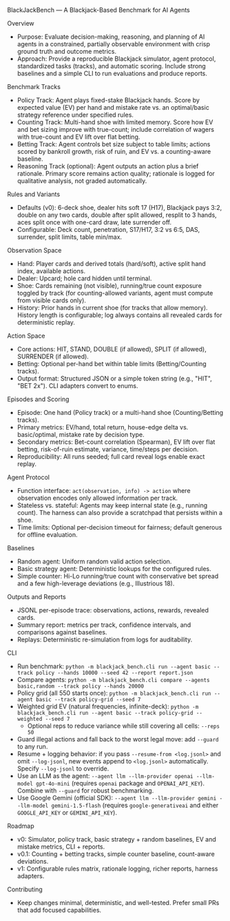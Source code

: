 BlackJackBench — A Blackjack-Based Benchmark for AI Agents

Overview
- Purpose: Evaluate decision-making, reasoning, and planning of AI agents in a constrained, partially observable environment with crisp ground truth and outcome metrics.
- Approach: Provide a reproducible Blackjack simulator, agent protocol, standardized tasks (tracks), and automatic scoring. Include strong baselines and a simple CLI to run evaluations and produce reports.

Benchmark Tracks
- Policy Track: Agent plays fixed-stake Blackjack hands. Score by expected value (EV) per hand and mistake rate vs. an optimal/basic strategy reference under specified rules.
- Counting Track: Multi-hand shoe with limited memory. Score how EV and bet sizing improve with true-count; include correlation of wagers with true-count and EV lift over flat betting.
- Betting Track: Agent controls bet size subject to table limits; actions scored by bankroll growth, risk of ruin, and EV vs. a counting-aware baseline.
- Reasoning Track (optional): Agent outputs an action plus a brief rationale. Primary score remains action quality; rationale is logged for qualitative analysis, not graded automatically.

Rules and Variants
- Defaults (v0): 6-deck shoe, dealer hits soft 17 (H17), Blackjack pays 3:2, double on any two cards, double after split allowed, resplit to 3 hands, aces split once with one-card draw, late surrender off.
- Configurable: Deck count, penetration, S17/H17, 3:2 vs 6:5, DAS, surrender, split limits, table min/max.

Observation Space
- Hand: Player cards and derived totals (hard/soft), active split hand index, available actions.
- Dealer: Upcard; hole card hidden until terminal.
- Shoe: Cards remaining (not visible), running/true count exposure toggled by track (for counting-allowed variants, agent must compute from visible cards only).
- History: Prior hands in current shoe (for tracks that allow memory). History length is configurable; log always contains all revealed cards for deterministic replay.

Action Space
- Core actions: HIT, STAND, DOUBLE (if allowed), SPLIT (if allowed), SURRENDER (if allowed).
- Betting: Optional per-hand bet within table limits (Betting/Counting tracks).
- Output format: Structured JSON or a simple token string (e.g., "HIT", "BET 2x"). CLI adapters convert to enums.

Episodes and Scoring
- Episode: One hand (Policy track) or a multi-hand shoe (Counting/Betting tracks).
- Primary metrics: EV/hand, total return, house-edge delta vs. basic/optimal, mistake rate by decision type.
- Secondary metrics: Bet-count correlation (Spearman), EV lift over flat betting, risk-of-ruin estimate, variance, time/steps per decision.
- Reproducibility: All runs seeded; full card reveal logs enable exact replay.

Agent Protocol
- Function interface: `act(observation, info) -> action` where observation encodes only allowed information per track.
- Stateless vs. stateful: Agents may keep internal state (e.g., running count). The harness can also provide a scratchpad that persists within a shoe.
- Time limits: Optional per-decision timeout for fairness; default generous for offline evaluation.

Baselines
- Random agent: Uniform random valid action selection.
- Basic strategy agent: Deterministic lookups for the configured rules.
- Simple counter: Hi-Lo running/true count with conservative bet spread and a few high-leverage deviations (e.g., Illustrious 18).

Outputs and Reports
- JSONL per-episode trace: observations, actions, rewards, revealed cards.
- Summary report: metrics per track, confidence intervals, and comparisons against baselines.
- Replays: Deterministic re-simulation from logs for auditability.

CLI
- Run benchmark: `python -m blackjack_bench.cli run --agent basic --track policy --hands 10000 --seed 42 --report report.json`
- Compare agents: `python -m blackjack_bench.cli compare --agents basic,random --track policy --hands 20000`
 - Policy grid (all 550 starts once): `python -m blackjack_bench.cli run --agent basic --track policy-grid --seed 7`
 - Weighted grid EV (natural frequencies, infinite-deck): `python -m blackjack_bench.cli run --agent basic --track policy-grid --weighted --seed 7`
   - Optional reps to reduce variance while still covering all cells: `--reps 50`
 - Guard illegal actions and fall back to the worst legal move: add `--guard` to any run.
 - Resume + logging behavior: if you pass `--resume-from <log.jsonl>` and omit `--log-jsonl`, new events append to `<log.jsonl>` automatically. Specify `--log-jsonl` to override.
 - Use an LLM as the agent: `--agent llm --llm-provider openai --llm-model gpt-4o-mini` (requires `openai` package and `OPENAI_API_KEY`). Combine with `--guard` for robust benchmarking.
 - Use Google Gemini (official SDK): `--agent llm --llm-provider gemini --llm-model gemini-1.5-flash` (requires `google-generativeai` and either `GOOGLE_API_KEY` or `GEMINI_API_KEY`).

Roadmap
- v0: Simulator, policy track, basic strategy + random baselines, EV and mistake metrics, CLI + reports.
- v0.1: Counting + betting tracks, simple counter baseline, count-aware deviations.
- v1: Configurable rules matrix, rationale logging, richer reports, harness adapters.

Contributing
- Keep changes minimal, deterministic, and well-tested. Prefer small PRs that add focused capabilities.
